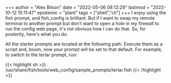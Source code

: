 +++
author = "Alex Bilson"
date = "2022-05-06 08:12:29"
lastmod = "2022-10-12 15:11:47"
epistemic = "plant"
tags = ["shell","cli"]
+++
I enjoy using the fish prompt, and fish_config is brilliant. But if I want to swap my remote terminal to another prompt but don't want to open a hole in my firewall to run the config web page, it's not obvious how I can do that. So, for posterity, here's what you do.

All the starter prompts are located at the following path. Execute them as a script and, boom, now your prompt will be set to that default. For example, to switch to the terlar prompt, run:

{{< highlight sh >}}
. /usr/share/fish/tools/web_config/sample_prompts/terlar.fish
{{< /highlight >}}
